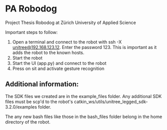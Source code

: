 # PA Robodog
Project Thesis Robodog at Zürich University of Applied Science

Important steps to follow:
1. Open a terminal and connect to the robot with ssh -X unitree@192.168.123.12. Enter the password 123. This is important as it adds the robot to the known hosts.
2. Start the robot
3. Start the UI (app.py) and connect to the robot
4. Press on sit and activate gesture recognition

## Additional information:

The SDK files we created are in the example_files folder. Any additional SDK files must be scp'd to the robot's catkin_ws/utils/unitree_legged_sdk-3.2.0/examples folder.

The any new bash files like those in the bash_files folder belong in the home directory of the robot.
